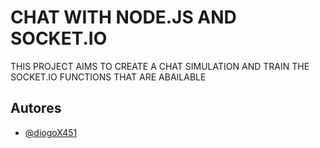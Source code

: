 
# CHAT WITH NODE.JS AND SOCKET.IO
THIS PROJECT AIMS TO CREATE A CHAT SIMULATION AND TRAIN THE SOCKET.IO  FUNCTIONS THAT ARE ABAILABLE 

## Autores

- [@diogoX451](https://www.github.com/diogoX451)

